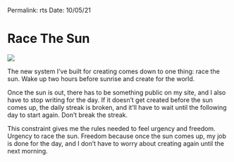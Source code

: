 
Permalink: rts
Date: 10/05/21

# Race The Sun

![](https://i.imgur.com/Uunvoka.jpg)

The new system I’ve built for creating comes down to one thing: race the sun. Wake up two hours before sunrise and create for the world.

Once the sun is out, there has to be something public on my site, and I also have to stop writing for the day. If it doesn’t get created before the sun comes up, the daily streak is broken, and it’ll have to wait until the following day to start again. Don’t break the streak.

This constraint gives me the rules needed to feel urgency and freedom. Urgency to race the sun. Freedom because once the sun comes up, my job is done for the day, and I don’t have to worry about creating again until the next morning.